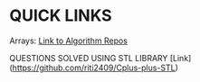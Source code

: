 # QUICK LINKS

Arrays: [Link to Algorithm Repos](https://github.com/riti2409/Arrays)

QUESTIONS SOLVED USING STL LIBRARY [Link]
(https://github.com/riti2409/Cplus-plus-STL)